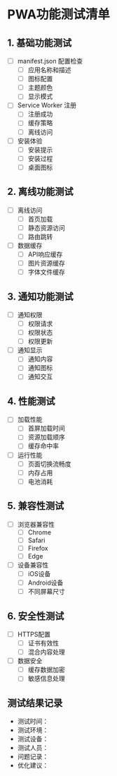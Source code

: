 # PWA功能测试清单

## 1. 基础功能测试
- [ ] manifest.json 配置检查
  - [ ] 应用名称和描述
  - [ ] 图标配置
  - [ ] 主题颜色
  - [ ] 显示模式

- [ ] Service Worker 注册
  - [ ] 注册成功
  - [ ] 缓存策略
  - [ ] 离线访问

- [ ] 安装体验
  - [ ] 安装提示
  - [ ] 安装过程
  - [ ] 桌面图标

## 2. 离线功能测试
- [ ] 离线访问
  - [ ] 首页加载
  - [ ] 静态资源访问
  - [ ] 路由跳转

- [ ] 数据缓存
  - [ ] API响应缓存
  - [ ] 图片资源缓存
  - [ ] 字体文件缓存

## 3. 通知功能测试
- [ ] 通知权限
  - [ ] 权限请求
  - [ ] 权限状态
  - [ ] 权限更新

- [ ] 通知显示
  - [ ] 通知内容
  - [ ] 通知图标
  - [ ] 通知交互

## 4. 性能测试
- [ ] 加载性能
  - [ ] 首屏加载时间
  - [ ] 资源加载顺序
  - [ ] 缓存命中率

- [ ] 运行性能
  - [ ] 页面切换流畅度
  - [ ] 内存占用
  - [ ] 电池消耗

## 5. 兼容性测试
- [ ] 浏览器兼容性
  - [ ] Chrome
  - [ ] Safari
  - [ ] Firefox
  - [ ] Edge

- [ ] 设备兼容性
  - [ ] iOS设备
  - [ ] Android设备
  - [ ] 不同屏幕尺寸

## 6. 安全性测试
- [ ] HTTPS配置
  - [ ] 证书有效性
  - [ ] 混合内容处理

- [ ] 数据安全
  - [ ] 缓存数据加密
  - [ ] 敏感信息处理

## 测试结果记录
- 测试时间：
- 测试环境：
- 测试设备：
- 测试人员：
- 问题记录：
- 优化建议： 